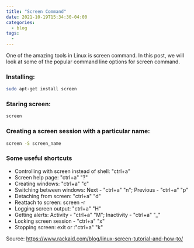 ```yaml
---
title: "Screen Command"
date: 2021-10-19T15:34:30-04:00
categories:
  - blog
tags:
  - 
---
```

One of the amazing tools in Linux is screen command. In this post, we will look at some of the popular command line options for screen command.

### Installing: 
```bash 
sudo apt-get install screen
```
### Staring screen: 
```bash 
screen 
```
### Creating a screen session with a particular name: 
```bash 
screen -S screen_name
```

### Some useful shortcuts
- Controlling with screen instead of shell: "ctrl+a"  
- Screen help page: "ctrl+a" "?"  
- Creating windows: "ctrl+a" "c"  
- Switching between windows: Next - "ctrl+a" "n"; Previous - "ctrl+a" "p"  
- Detaching from screen: "ctrl+a" "d"  
- Reattach to screen: screen -r  
- Logging screen output: "ctrl+a" "H"  
- Getting alerts: Activity - "ctrl+a" "M"; Inactivity - "ctrl+a" "_"  
- Locking screen session - "ctrl+a" "x"  
- Stopping screen: exit or :"ctrl+a" "k"  



Source: https://www.rackaid.com/blog/linux-screen-tutorial-and-how-to/
